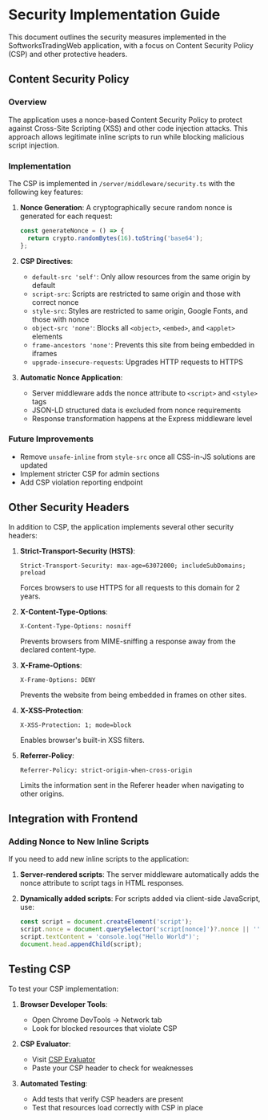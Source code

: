 # Security Implementation Guide

This document outlines the security measures implemented in the SoftworksTradingWeb application, with a focus on Content Security Policy (CSP) and other protective headers.

## Content Security Policy

### Overview

The application uses a nonce-based Content Security Policy to protect against Cross-Site Scripting (XSS) and other code injection attacks. This approach allows legitimate inline scripts to run while blocking malicious script injection.

### Implementation

The CSP is implemented in `/server/middleware/security.ts` with the following key features:

1. **Nonce Generation**: A cryptographically secure random nonce is generated for each request:
   ```typescript
   const generateNonce = () => {
     return crypto.randomBytes(16).toString('base64');
   };
   ```

2. **CSP Directives**:
   - `default-src 'self'`: Only allow resources from the same origin by default
   - `script-src`: Scripts are restricted to same origin and those with correct nonce
   - `style-src`: Styles are restricted to same origin, Google Fonts, and those with nonce
   - `object-src 'none'`: Blocks all `<object>`, `<embed>`, and `<applet>` elements
   - `frame-ancestors 'none'`: Prevents this site from being embedded in iframes
   - `upgrade-insecure-requests`: Upgrades HTTP requests to HTTPS

3. **Automatic Nonce Application**:
   - Server middleware adds the nonce attribute to `<script>` and `<style>` tags 
   - JSON-LD structured data is excluded from nonce requirements
   - Response transformation happens at the Express middleware level

### Future Improvements

- Remove `unsafe-inline` from `style-src` once all CSS-in-JS solutions are updated
- Implement stricter CSP for admin sections
- Add CSP violation reporting endpoint

## Other Security Headers

In addition to CSP, the application implements several other security headers:

1. **Strict-Transport-Security (HSTS)**:
   ```
   Strict-Transport-Security: max-age=63072000; includeSubDomains; preload
   ```
   Forces browsers to use HTTPS for all requests to this domain for 2 years.

2. **X-Content-Type-Options**:
   ```
   X-Content-Type-Options: nosniff
   ```
   Prevents browsers from MIME-sniffing a response away from the declared content-type.

3. **X-Frame-Options**:
   ```
   X-Frame-Options: DENY
   ```
   Prevents the website from being embedded in frames on other sites.

4. **X-XSS-Protection**:
   ```
   X-XSS-Protection: 1; mode=block
   ```
   Enables browser's built-in XSS filters.

5. **Referrer-Policy**:
   ```
   Referrer-Policy: strict-origin-when-cross-origin
   ```
   Limits the information sent in the Referer header when navigating to other origins.

## Integration with Frontend

### Adding Nonce to New Inline Scripts

If you need to add new inline scripts to the application:

1. **Server-rendered scripts**:
   The server middleware automatically adds the nonce attribute to script tags in HTML responses.

2. **Dynamically added scripts**:
   For scripts added via client-side JavaScript, use:
   ```javascript
   const script = document.createElement('script');
   script.nonce = document.querySelector('script[nonce]')?.nonce || '';
   script.textContent = 'console.log("Hello World")';
   document.head.appendChild(script);
   ```

## Testing CSP

To test your CSP implementation:

1. **Browser Developer Tools**:
   - Open Chrome DevTools → Network tab
   - Look for blocked resources that violate CSP

2. **CSP Evaluator**:
   - Visit [CSP Evaluator](https://csp-evaluator.withgoogle.com/)
   - Paste your CSP header to check for weaknesses

3. **Automated Testing**:
   - Add tests that verify CSP headers are present
   - Test that resources load correctly with CSP in place